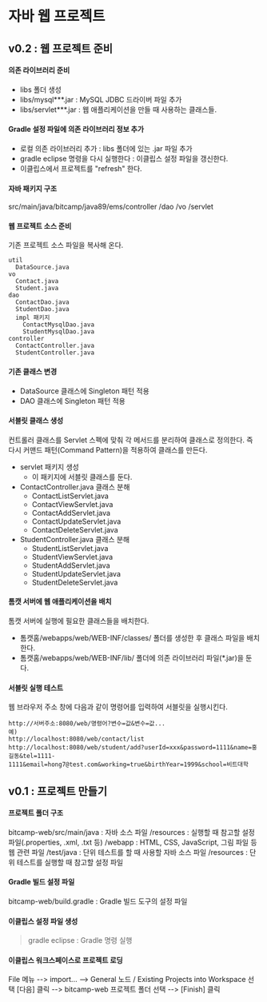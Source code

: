 ﻿# 자바 웹 프로젝트
## v0.2 : 웹 프로젝트 준비
#### 의존 라이브러리 준비
- libs 폴더 생성
- libs/mysql***.jar       : MySQL JDBC 드라이버 파일 추가
- libs/servlet***.jar     : 웹 애플리케이션을 만들 때 사용하는 클래스들.

#### Gradle 설정 파일에 의존 라이브러리 정보 추가
- 로컬 의존 라이브러리 추가 : libs 폴더에 있는 .jar 파일 추가 
- gradle eclipse 명령을 다시 실행한다 : 이클립스 설정 파일을 갱신한다.
- 이클립스에서 프로젝트를 "refresh" 한다.

#### 자바 패키지 구조
src/main/java/bitcamp/java89/ems/controller
                                /dao
                                /vo
                                /servlet
                                
#### 웹 프로젝트 소스 준비
기존 프로젝트 소스 파일을 복사해 온다.
~~~~
util
  DataSource.java
vo
  Contact.java
  Student.java  
dao
  ContactDao.java
  StudentDao.java
  impl 패키지 
    ContactMysqlDao.java
    StudentMysqlDao.java
controller
  ContactController.java
  StudentController.java     
~~~~

#### 기존 클래스 변경
- DataSource 클래스에 Singleton 패턴 적용
- DAO 클래스에 Singleton 패턴 적용
 
#### 서블릿 클래스 생성
컨트롤러 클래스를 Servlet 스펙에 맞춰 각 메서드를 분리하여 클래스로 정의한다.
즉 다시 커맨드 패턴(Command Pattern)을 적용하여 클래스를 만든다.
- servlet 패키지 생성
  - 이 패키지에 서블릿 클래스를 둔다.
- ContactController.java 클래스 분해
  - ContactListServlet.java
  - ContactViewServlet.java
  - ContactAddServlet.java
  - ContactUpdateServlet.java
  - ContactDeleteServlet.java
- StudentController.java 클래스 분해
  - StudentListServlet.java
  - StudentViewServlet.java
  - StudentAddServlet.java
  - StudentUpdateServlet.java
  - StudentDeleteServlet.java

#### 톰캣 서버에 웹 애플리케이션을 배치
톰캣 서버에 실행에 필요한 클래스들을 배치한다.
- 톰캣홈/webapps/web/WEB-INF/classes/  폴더를 생성한 후 클래스 파일을 배치한다.
- 톰캣홈/webapps/web/WEB-INF/lib/ 폴더에 의존 라이브러리 파일(*.jar)을 둔다.

#### 서블릿 실행 테스트
웹 브라우저 주소 창에 다음과 같이 명령어를 입력하여 서블릿을 실행시킨다.
~~~~
http://서버주소:8080/web/명령어?변수=값&변수=값...
예)
http://localhost:8080/web/contact/list
http://localhost:8080/web/student/add?userId=xxx&password=1111&name=홍길동&tel=1111-1111&email=hong7@test.com&working=true&birthYear=1999&school=비트대학
~~~~

## v0.1 : 프로젝트 만들기
#### 프로젝트 폴더 구조
bitcamp-web/src/main/java       : 자바 소스 파일
                    /resources  : 실행할 때 참고할 설정 파일(.properties, .xml, .txt 등)
                    /webapp     : HTML, CSS, JavaScript, 그림 파일 등 웹 관련 파일
               /test/java       : 단위 테스트를 할 때 사용할 자바 소스 파일
                    /resources  : 단위 테스트를 실행할 때 참고할 설정 파일
#### Gradle 빌드 설정 파일
bitcamp-web/build.gradle        : Gradle 빌드 도구의 설정 파일

#### 이클립스 설정 파일 생성
>gradle eclipse     : Gradle 명령 실행

#### 이클립스 워크스페이스로 프로젝트 로딩
File 메뉴 --> import... --> General 노드 / Existing Projects into Workspace 선택
[다음] 클릭 --> bitcamp-web 프로젝트 폴더 선택 --> [Finish] 클릭